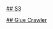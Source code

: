[## S3](https://github.com/jaykumsi/aws-glue/blob/main/S3%20IAM%20Roles.md)

[## Glue Crawler](https://github.com/jaykumsi/aws-glue/blob/main/crawler-role.md)
